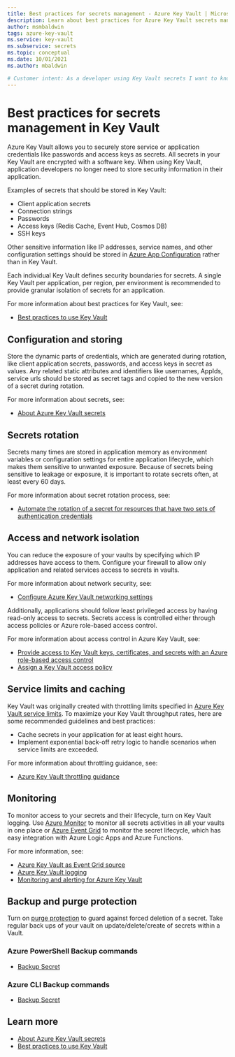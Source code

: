 ```yaml
---
title: Best practices for secrets management - Azure Key Vault | Microsoft Docs
description: Learn about best practices for Azure Key Vault secrets management
author: msmbaldwin
tags: azure-key-vault
ms.service: key-vault
ms.subservice: secrets
ms.topic: conceptual
ms.date: 10/01/2021
ms.author: mbaldwin

# Customer intent: As a developer using Key Vault secrets I want to know the best practices so I can implement them.
---
```

# Best practices for secrets management in Key Vault

Azure Key Vault allows you to securely store service or application credentials like passwords and access keys as secrets. All secrets in your Key Vault are encrypted with a software key. When using Key Vault, application developers no longer need to store security information in their application. 

Examples of secrets that should be stored in Key Vault:

- Client application secrets
- Connection strings
- Passwords
- Access keys (Redis Cache, Event Hub, Cosmos DB)
- SSH keys

Other sensitive information like IP addresses, service names, and other configuration settings should be stored in [Azure App Configuration](../../azure-app-configuration/overview.md) rather than in Key Vault.

Each individual Key Vault defines security boundaries for secrets. A single Key Vault per application, per region, per environment is recommended to provide granular isolation of secrets for an application. 

For more information about best practices for Key Vault, see:
- [Best practices to use Key Vault](../general/best-practices.md)

## Configuration and storing 

Store the dynamic parts of credentials, which are generated during rotation, like client application secrets, passwords, and access keys  in secret as values. Any related static attributes and identifiers like usernames, AppIds, service urls should be stored as secret tags and copied to the new version of a secret during rotation.

For more information about secrets, see:
- [About Azure Key Vault secrets](about-secrets.md)

## Secrets rotation
Secrets many times are stored in application memory as environment variables or configuration settings for entire application lifecycle, which makes them sensitive to unwanted exposure. Because of secrets being sensitive to leakage or exposure, it is important to rotate secrets often, at least every 60 days. 

For more information about secret rotation process, see:
- [Automate the rotation of a secret for resources that have two sets of authentication credentials](tutorial-rotation-dual.md) 

## Access and network isolation

You can reduce the exposure of your vaults by specifying which IP addresses have access to them. Configure your firewall to allow only application and related services access to secrets in vaults.  

For more information about network security, see:
- [Configure Azure Key Vault networking settings](../general/how-to-azure-key-vault-network-security.md)

Additionally, applications should follow least privileged access by having read-only access to secrets. Secrets access is controlled either through access policies or Azure role-based access control. 

For more information about access control in Azure Key Vault, see:
- [Provide access to Key Vault keys, certificates, and secrets with an Azure role-based access control](../general/rbac-guide.md)
- [Assign a Key Vault access policy](../general/assign-access-policy.md)
 
## Service limits and caching
Key Vault was originally created with throttling limits specified in [Azure Key Vault service limits](../general/service-limits.md). To maximize your Key Vault throughput rates, here are some recommended guidelines and best practices:
- Cache secrets in your application for at least eight hours.
- Implement exponential back-off retry logic to handle scenarios when service limits are exceeded.

For more information about throttling guidance, see:
- [Azure Key Vault throttling guidance](../general/overview-throttling.md)

## Monitoring
To monitor access to your secrets and their lifecycle, turn on Key Vault logging.  Use [Azure Monitor](../../azure-monitor/overview.md) to monitor all secrets activities in all your vaults in one place or [Azure Event Grid](../../event-grid/overview.md) to monitor the secret lifecycle, which has easy integration with Azure Logic Apps and Azure Functions.

For more information, see:
- [Azure Key Vault as Event Grid source](../../event-grid/event-schema-key-vault.md?tabs=event-grid-event-schema.md)
- [Azure Key Vault logging](../general/logging.md)
- [Monitoring and alerting for Azure Key Vault](../general/alert.md)

## Backup and purge protection
Turn on [purge protection](../general/soft-delete-overview.md#purge-protection) to guard against forced deletion of a secret. Take regular back ups of your vault on update/delete/create of secrets within a Vault.

### Azure PowerShell Backup commands

* [Backup Secret](/powershell/module/azurerm.keyvault/Backup-AzureKeyVaultSecret)

### Azure CLI Backup commands

* [Backup Secret](/cli/azure/keyvault/secret#az_keyvault_secret_backup)

## Learn more
- [About Azure Key Vault secrets](about-secrets.md)
- [Best practices to use Key Vault](../general/best-practices.md)
